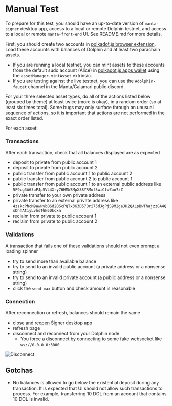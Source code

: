 # Manual Test

To prepare for this test, you should have an up-to-date version of `manta-signer` desktop app, access to a local or remote Dolphin testnet, and access to a local or remote `manta-front-end` UI. See README.md for more details.<br/>

First, you should create two accounts in [polkadot.js browser extension](https://polkadot.js.org/extension/). Load these accounts with balances of Dolphin and at least two parachain assets.
- If you are running a local testnet, you can mint assets to these accounts from the default sudo account (Alice) in [polkadot.js apps wallet](https://polkadot.js.org/apps) using the `assetManager.mintAsset` extrinsic.
- If you are testing against the live testnet, you can use the `#dolphin-faucet` channel in the Manta/Calamari public discord.<br/>

For your three selected asset types, do all of the actions listed below (grouped by theme) at least twice (more is okay), in a random order (so at least six times total). Some bugs may only surface through an unusual sequence of actions, so it is important that actions are not performed in the exact order listed.<br/>

For each asset:<br/>
### Transactions<br/>
After each transaction, check that all balances displayed are as expected<br/>

- deposit to private from public account 1
- deposit to private from public account 2
- public transfer from public account 1 to public account 2
- public transfer from public account 2 to public account 1
- public transfer from public account 1 to an external public address like `5F9cg3A63oPJp5VL4Xry76HMWSMpX38YRMof5wiCfwZuo7zZ`
- private transfer to your own private address
- private transfer to an external private address like `4zzkcPhcM9WwNybDSd2BScPQTx3K3D578ri75dJgPjS9M2gaJH2QALpBwThajzzGA4QsDhhAtiyLvhsTGN5Dkqxn`
- reclaim from private to public account 1
- reclaim from private to public account 2<br/>

### Validations<br/>
A transaction that fails one of these validations should not even prompt a loading spinner<br/>

- try to send more than available balance
- try to send to an invalid public account (a private address or a nonsense string)
- try to send to an invalid private account (a public address or a nonsense string)
- click the `send max` button and check amount is reasonable<br/>

### Connection<br/>
After reconnection or refresh, balances should remain the same<br/>

- close and reopen Signer desktop app
- refresh page
- disconnect and reconnect from your Dolphin node.
    -  You force a disconnect by connecting to some fake websocket like `ws://0.0.0.0:3000`<br/>

![Disconnect](./disconnect-from-node.png)<br/>


## Gotchas
- No balances is allowed to go below the existential deposit during any transaction. It is expected that UI should not allow such transactions to process. For example, transferring 10 DOL from an account that contains 10 DOL is invalid.
